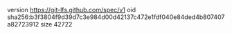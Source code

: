 version https://git-lfs.github.com/spec/v1
oid sha256:b3f3804f9d39d7c3e984d00d42137c472e1fdf040e84ded4b807407a82723912
size 42722
